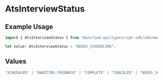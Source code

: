 # AtsInterviewStatus

## Example Usage

```typescript
import { AtsInterviewStatus } from "@unified-api/typescript-sdk/sdk/models/shared";

let value: AtsInterviewStatus = "NEEDS_SCHEDULING";
```

## Values

```typescript
"SCHEDULED" | "AWAITING_FEEDBACK" | "COMPLETE" | "CANCELED" | "NEEDS_SCHEDULING"
```
